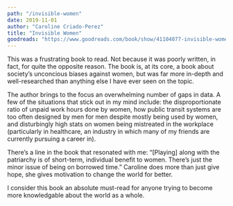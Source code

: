 ```yaml
---
path: "/invisible-women"
date: 2019-11-01
author: "Caroline Criado-Perez"
title: "Invisible Women"
goodreads: "https://www.goodreads.com/book/show/41104077-invisible-women"
---
```


This was a frustrating book to read. Not because it was poorly written, in fact, for quite the opposite reason. The book is, at its core, a book about society’s unconcious biases against women, but was far more in-depth and well-researched than anything else I have ever seen on the topic.

The author brings to the focus an overwhelming number of gaps in data. A few of the situations that stick out in my mind include: the disproportionate ratio of unpaid work hours done by women, how public transit systems are too often designed by men for men despite mostly being used by women, and disturbingly high stats on women being mistreated in the workplace (particularly in healthcare, an industry in which many of my friends are currently pursuing a career in).

There’s a line in the book that resonated with me: “[Playing] along with the patriarchy is of short-term, individual benefit to women. There’s just the minor issue of being on borrowed time.” Caroline does more than just give hope, she gives motivation to change the world for better.

I consider this book an absolute must-read for anyone trying to become more knowledgable about the world as a whole.
